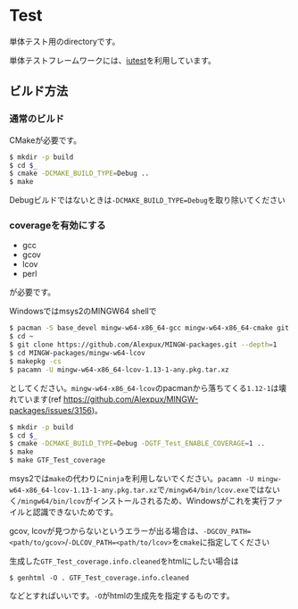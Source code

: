 # Test

単体テスト用のdirectoryです。

単体テストフレームワークには、[iutest](https://github.com/srz-zumix/iutest)を利用しています。

## ビルド方法

### 通常のビルド

CMakeが必要です。

```sh
$ mkdir -p build
$ cd $_
$ cmake -DCMAKE_BUILD_TYPE=Debug ..
$ make
```

Debugビルドではないときは`-DCMAKE_BUILD_TYPE=Debug`を取り除いてください

### coverageを有効にする

- gcc
- gcov
- lcov
- perl

が必要です。

Windowsではmsys2のMINGW64 shellで

```sh
$ pacman -S base_devel mingw-w64-x86_64-gcc mingw-w64-x86_64-cmake git
$ cd ~
$ git clone https://github.com/Alexpux/MINGW-packages.git --depth=1
$ cd MINGW-packages/mingw-w64-lcov
$ makepkg -cs
$ pacamn -U mingw-w64-x86_64-lcov-1.13-1-any.pkg.tar.xz
```

としてください。`mingw-w64-x86_64-lcov`のpacmanから落ちてくる`1.12-1`は壊れています(ref https://github.com/Alexpux/MINGW-packages/issues/3156)。

```sh
$ mkdir -p build
$ cd $_
$ cmake -DCMAKE_BUILD_TYPE=Debug -DGTF_Test_ENABLE_COVERAGE=1 ..
$ make
$ make GTF_Test_coverage
```

msys2では`make`の代わりに`ninja`を利用しないでください。`pacamn -U mingw-w64-x86_64-lcov-1.13-1-any.pkg.tar.xz`で`/mingw64/bin/lcov.exe`ではないく`/mingw64/bin/lcov`がインストールされるため、Windowsがこれを実行ファイルと認識できないためです。

gcov, lcovが見つからないというエラーが出る場合は、`-DGCOV_PATH=<path/to/gcov>`/`-DLCOV_PATH=<path/to/lcov>`を`cmake`に指定してください

生成した`GTF_Test_coverage.info.cleaned`をhtmlにしたい場合は

```
$ genhtml -O . GTF_Test_coverage.info.cleaned
```

などとすればいいです。`-O`がhtmlの生成先を指定するものです。
